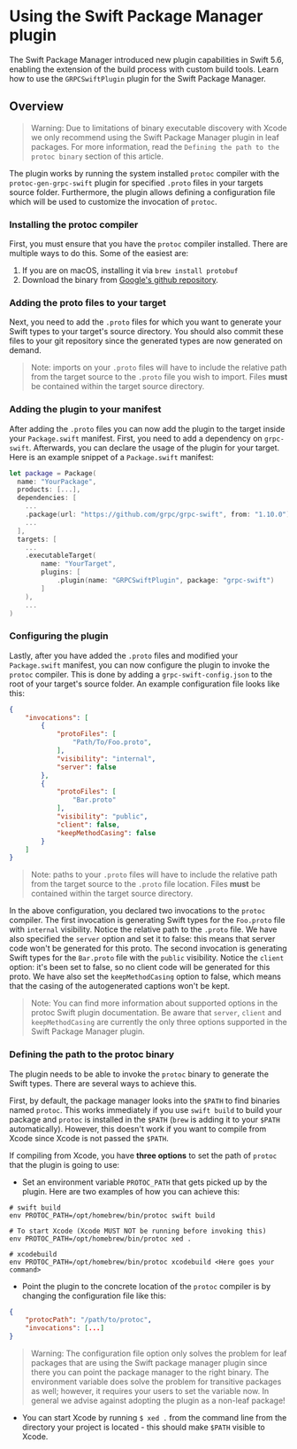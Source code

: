 # Using the Swift Package Manager plugin

The Swift Package Manager introduced new plugin capabilities in Swift 5.6, enabling the extension of
the build process with custom build tools. Learn how to use the `GRPCSwiftPlugin` plugin for the
Swift Package Manager.

## Overview

> Warning: Due to limitations of binary executable discovery with Xcode we only recommend using the Swift Package Manager
plugin in leaf packages. For more information, read the `Defining the path to the protoc binary` section of
this article.

The plugin works by running the system installed `protoc` compiler with the `protoc-gen-grpc-swift` plugin
for specified `.proto` files in your targets source folder. Furthermore, the plugin allows defining a
configuration file which will be used to customize the invocation of `protoc`.

### Installing the protoc compiler

First, you must ensure that you have the `protoc` compiler installed.
There are multiple ways to do this. Some of the easiest are:

1. If you are on macOS, installing it via `brew install protobuf`
2. Download the binary from [Google's github repository](https://github.com/protocolbuffers/protobuf).

### Adding the proto files to your target

Next, you need to add the `.proto` files for which you want to generate your Swift types to your target's
source directory. You should also commit these files to your git repository since the generated types
are now generated on demand.

> Note: imports on your `.proto` files will have to include the relative path from the target source to the `.proto` file you wish to import. 
> Files **must** be contained within the target source directory.

### Adding the plugin to your manifest

After adding the `.proto` files you can now add the plugin to the target inside your `Package.swift` manifest.
First, you need to add a dependency on `grpc-swift`. Afterwards, you can declare the usage of the plugin
for your target. Here is an example snippet of a `Package.swift` manifest:

```swift
let package = Package(
  name: "YourPackage",
  products: [...],
  dependencies: [
    ...
    .package(url: "https://github.com/grpc/grpc-swift", from: "1.10.0"),
    ...
  ],
  targets: [
    ...
    .executableTarget(
        name: "YourTarget",
        plugins: [
            .plugin(name: "GRPCSwiftPlugin", package: "grpc-swift")
        ]
    ),
    ...
)

```

### Configuring the plugin

Lastly, after you have added the `.proto` files and modified your `Package.swift` manifest, you can now
configure the plugin to invoke the `protoc` compiler. This is done by adding a `grpc-swift-config.json`
to the root of your target's source folder. An example configuration file looks like this:

```json
{
    "invocations": [
        {
            "protoFiles": [
                "Path/To/Foo.proto",
            ],
            "visibility": "internal",
            "server": false
        },
        {
            "protoFiles": [
                "Bar.proto"
            ],
            "visibility": "public",
            "client": false,
            "keepMethodCasing": false
        }
    ]
}
```

> Note: paths to your `.proto` files will have to include the relative path from the target source to the `.proto` file location.
> Files **must** be contained within the target source directory.

In the above configuration, you declared two invocations to the `protoc` compiler. The first invocation
is generating Swift types for the `Foo.proto` file with `internal` visibility. Notice the relative path to the `.proto` file.
We have also specified the `server` option and set it to false: this means that server code won't be generated for this proto.
The second invocation is generating Swift types for the `Bar.proto` file with the `public` visibility.
Notice the `client` option: it's been set to false, so no client code will be generated for this proto. We have also set
the `keepMethodCasing` option to false, which means that the casing of the autogenerated captions won't be kept.

> Note: You can find more information about supported options in the protoc Swift plugin documentation. Be aware that
`server`, `client` and `keepMethodCasing` are currently the only three options supported in the Swift Package Manager plugin.

### Defining the path to the protoc binary

The plugin needs to be able to invoke the `protoc` binary to generate the Swift types. There are several ways to achieve this. 

First, by default, the package manager looks into the `$PATH` to find binaries named `protoc`. 
This works immediately if you use `swift build` to build your package and `protoc` is installed 
in the `$PATH` (`brew` is adding it to your `$PATH` automatically).
However, this doesn't work if you want to compile from Xcode since Xcode is not passed the `$PATH`.

If compiling from Xcode, you have **three options** to set the path of `protoc` that the plugin is going to use: 

* Set an environment variable `PROTOC_PATH` that gets picked up by the plugin. Here are two examples of how you can achieve this:

```shell
# swift build
env PROTOC_PATH=/opt/homebrew/bin/protoc swift build

# To start Xcode (Xcode MUST NOT be running before invoking this)
env PROTOC_PATH=/opt/homebrew/bin/protoc xed .

# xcodebuild
env PROTOC_PATH=/opt/homebrew/bin/protoc xcodebuild <Here goes your command>
```

* Point the plugin to the concrete location of the `protoc` compiler is by changing the configuration file like this:

```json
{
    "protocPath": "/path/to/protoc",
    "invocations": [...]
}
```

> Warning: The configuration file option only solves the problem for leaf packages that are using the Swift package manager
plugin since there you can point the package manager to the right binary. The environment variable
does solve the problem for transitive packages as well; however, it requires your users to set
the variable now. In general we advise against adopting the plugin as a non-leaf package!

* You can start Xcode by running `$ xed .` from the command line from the directory your project is located - this should make `$PATH` visible to Xcode. 
